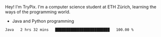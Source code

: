 Hey! I'm TryPix. I'm a computer science student at ETH Zürich, learning the ways of the programming world. 

- Java and Python programming


<!--START_SECTION:waka-->

```text
Java   2 hrs 32 mins   █████████████████████████   100.00 %
```

<!--END_SECTION:waka-->
